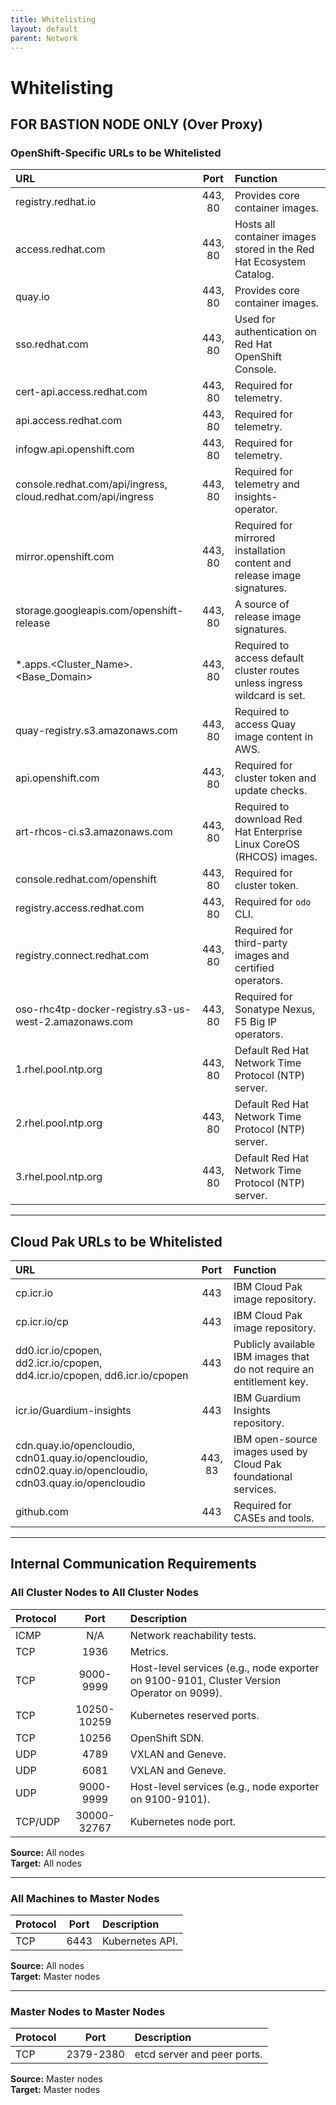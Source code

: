 ```yaml
---
title: Whitelisting
layout: default
parent: Network
---
```


# Whitelisting  

## **FOR BASTION NODE ONLY** (Over Proxy)  

### **OpenShift-Specific URLs to be Whitelisted**  

| URL | Port | Function |
|:----|:----:|:---------|
| registry.redhat.io | 443, 80 | Provides core container images. |
| access.redhat.com | 443, 80 | Hosts all container images stored in the Red Hat Ecosystem Catalog. |
| quay.io | 443, 80 | Provides core container images. |
| sso.redhat.com | 443, 80 | Used for authentication on Red Hat OpenShift Console. |
| cert-api.access.redhat.com | 443, 80 | Required for telemetry. |
| api.access.redhat.com | 443, 80 | Required for telemetry. |
| infogw.api.openshift.com | 443, 80 | Required for telemetry. |
| console.redhat.com/api/ingress, cloud.redhat.com/api/ingress | 443, 80 | Required for telemetry and insights-operator. |
| mirror.openshift.com | 443, 80 | Required for mirrored installation content and release image signatures. |
| storage.googleapis.com/openshift-release | 443, 80 | A source of release image signatures. |
| \*.apps.<Cluster_Name>.<Base_Domain> | 443, 80 | Required to access default cluster routes unless ingress wildcard is set. |
| quay-registry.s3.amazonaws.com | 443, 80 | Required to access Quay image content in AWS. |
| api.openshift.com | 443, 80 | Required for cluster token and update checks. |
| art-rhcos-ci.s3.amazonaws.com | 443, 80 | Required to download Red Hat Enterprise Linux CoreOS (RHCOS) images. |
| console.redhat.com/openshift | 443, 80 | Required for cluster token. |
| registry.access.redhat.com | 443, 80 | Required for `odo` CLI. |
| registry.connect.redhat.com | 443, 80 | Required for third-party images and certified operators. |
| oso-rhc4tp-docker-registry.s3-us-west-2.amazonaws.com | 443, 80 | Required for Sonatype Nexus, F5 Big IP operators. |
| 1.rhel.pool.ntp.org | 443, 80 | Default Red Hat Network Time Protocol (NTP) server. |
| 2.rhel.pool.ntp.org | 443, 80 | Default Red Hat Network Time Protocol (NTP) server. |
| 3.rhel.pool.ntp.org | 443, 80 | Default Red Hat Network Time Protocol (NTP) server. |

---

## **Cloud Pak URLs to be Whitelisted**  

| URL | Port | Function |
|:----|:----:|:---------|
| cp.icr.io | 443 | IBM Cloud Pak image repository. |
| cp.icr.io/cp | 443 | IBM Cloud Pak image repository. |
| dd0.icr.io/cpopen, dd2.icr.io/cpopen, dd4.icr.io/cpopen, dd6.icr.io/cpopen | 443 | Publicly available IBM images that do not require an entitlement key. |
| icr.io/Guardium-insights | 443 | IBM Guardium Insights repository. |
| cdn.quay.io/opencloudio, cdn01.quay.io/opencloudio, cdn02.quay.io/opencloudio, cdn03.quay.io/opencloudio | 443, 83 | IBM open-source images used by Cloud Pak foundational services. |
| github.com | 443 | Required for CASEs and tools. |

---

## **Internal Communication Requirements**  

### **All Cluster Nodes to All Cluster Nodes**  

| Protocol | Port | Description |
|:---------|:----:|:------------|
| ICMP | N/A | Network reachability tests. |
| TCP | 1936 | Metrics. |
| TCP | 9000-9999 | Host-level services (e.g., node exporter on 9100-9101, Cluster Version Operator on 9099). |
| TCP | 10250-10259 | Kubernetes reserved ports. |
| TCP | 10256 | OpenShift SDN. |
| UDP | 4789 | VXLAN and Geneve. |
| UDP | 6081 | VXLAN and Geneve. |
| UDP | 9000-9999 | Host-level services (e.g., node exporter on 9100-9101). |
| TCP/UDP | 30000-32767 | Kubernetes node port. |

**Source:** All nodes  
**Target:** All nodes  

---

### **All Machines to Master Nodes**  

| Protocol | Port | Description |
|:---------|:----:|:------------|
| TCP | 6443 | Kubernetes API. |

**Source:** All nodes  
**Target:** Master nodes  

---

### **Master Nodes to Master Nodes**  

| Protocol | Port | Description |
|:---------|:----:|:------------|
| TCP | 2379-2380 | etcd server and peer ports. |

**Source:** Master nodes  
**Target:** Master nodes  
